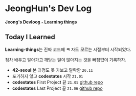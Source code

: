 # JeongHun's Dev Log

**[Jeong's Devloog - Learning things](https://jeonghun-project.github.io/Learning-things)**

## Today I Learned

**Learning-things**는 진짜 코드에 **ㅋ** 자도 모르는 시절부터 시작되었다.

점차 배우고 알아가고 깨닫는 일이 많아지는 것을 빠짐없이 기록하자.

- **42-seoul** 본 과정도 못 가보고 탈락함 `20.11`
- 포기하지 않고 **codestates** 시작 `21.01`
- **codestates** First Project 끝 `21.05` [github repo](https://github.com/codestates/Phovis-client)
- **codestates** Last Project 끝 `21.06` [github repo](https://github.com/codestates/picaff-client)
